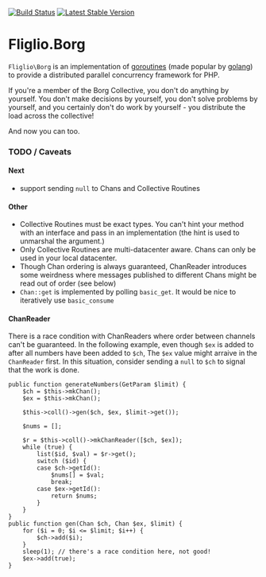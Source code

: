 [![Build Status](https://travis-ci.org/fliglio/borg.svg?branch=master)](https://travis-ci.org/fliglio/borg)
[![Latest Stable Version](https://poser.pugx.org/fliglio/borg/v/stable.svg)](https://packagist.org/packages/fliglio/borg)



# Fliglio.Borg

`Fliglio\Borg` is an implementation of [goroutines]() (made popular by [golang]()) to provide a distributed parallel
concurrency framework for PHP.

If you're a member of the Borg Collective, you don't do anything by yourself. You don't make decisions by yourself, you
don't solve problems by yourself, and you certainly don't do work by yourself - you distribute the load across the collective!

And now you can too.







### TODO / Caveats

#### Next

- support sending `null` to Chans and Collective Routines

#### Other

- Collective Routines must be exact types. You can't hint your method with an interface and pass in an
  implementation (the hint is used to unmarshal the argument.)
- Only Collective Routines are multi-datacenter aware. Chans can only be used in your local datacenter.
- Though Chan ordering is always guaranteed, ChanReader introduces some weirdness where messages published to
  different Chans might be read out of order (see below)
- `Chan::get` is implemented by polling `basic_get`. It would be nice to iteratively use `basic_consume`

#### ChanReader
There is a race condition with ChanReaders where order between channels can't be guaranteed.
In the following example, even though `$ex` is added to after all numbers have been added to `$ch`,
The `$ex` value might arraive in the `ChanReader` first. In this situation, consider
sending a `null` to `$ch` to signal that the work is done.



	public function generateNumbers(GetParam $limit) {
		$ch = $this->mkChan();
		$ex = $this->mkChan();

		$this->coll()->gen($ch, $ex, $limit->get());
		
		$nums = [];

		$r = $this->coll()->mkChanReader([$ch, $ex]);
		while (true) {
			list($id, $val) = $r->get();
			switch ($id) {
			case $ch->getId():
				$nums[] = $val;
				break;
			case $ex->getId():
				return $nums;
			}
		}
	}
	public function gen(Chan $ch, Chan $ex, $limit) {
		for ($i = 0; $i <= $limit; $i++) {
			$ch->add($i);
		}
		sleep(1); // there's a race condition here, not good!
		$ex->add(true);
	}
